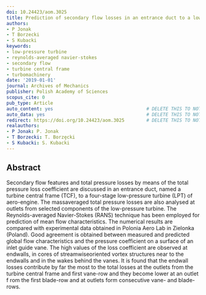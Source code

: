 ```yaml
---
doi: 10.24423/aom.3025
title: Prediction of secondary flow losses in an entrance duct to a low-pressure turbine
authors:
- P Jonak
- T Borzecki
- S Kubacki
keywords:
- low-pressure turbine
- reynolds-averaged navier-stokes
- secondary flow
- turbine central frame
- turbomachinery
date: '2019-01-01'
journal: Archives of Mechanics
publisher: Polish Academy of Sciences
scopus_cite: 0
pub_type: Article
auto_content: yes                                  # DELETE THIS TO NOT AUTO GENERATE CONTENT
auto_data: yes                                     # DELETE THIS TO NOT AUTO GENERATE METADATA
redirect: https://doi.org/10.24423/aom.3025        # DELETE THIS TO NOT REDIRECT
realauthors:
- P Jonak: P. Jonak
- T Borzecki: T. Borzȩcki
- S Kubacki: S. Kubacki
---
```



## Abstract
Secondary flow features and total pressure losses by means of the total pressure loss coefficient are discussed in an entrance duct, named a turbine central frame (TCF), to a four-stage low-pressure turbine (LPT) of aero-engine. The massaveraged total pressure losses are also analysed at outlets from selected components of the low-pressure turbine. The Reynolds-averaged Navier-Stokes (RANS) technique has been employed for prediction of mean flow characteristics. The numerical results are compared with experimental data obtained in Polonia Aero Lab in Zielonka (Poland). Good agreement is obtained between measured and predicted global flow characteristics and the pressure coefficient on a surface of an inlet guide vane. The high values of the loss coefficient are observed at endwalls, in cores of streamwiseoriented vortex structures near to the endwalls and in the wakes behind the vanes. It is found that the endwall losses contribute by far the most to the total losses at the outlets from the turbine central frame and first vane-row and they become lower at an outlet f rom the first blade-row and at outlets form consecutive vane- and blade-rows.
